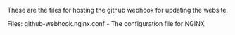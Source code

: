 These are the files for hosting the github webhook for updating the website.

Files:
github-webhook.nginx.conf - The configuration file for NGINX

